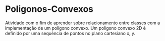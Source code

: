 # Poligonos-Convexos
Atividade com o fim de aprender sobre relacionamento entre classes com a implementação de um polígono convexo. Um polígono convexo 2D é definido por uma sequência de pontos no plano cartesiano x, y.
